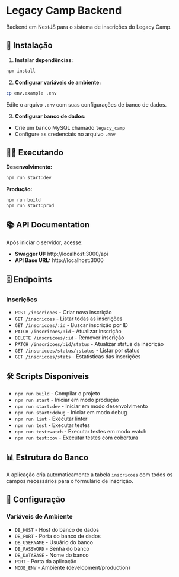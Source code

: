 # Legacy Camp Backend

Backend em NestJS para o sistema de inscrições do Legacy Camp.

## 🚀 Instalação

1. **Instalar dependências:**
```bash
npm install
```

2. **Configurar variáveis de ambiente:**
```bash
cp env.example .env
```

Edite o arquivo `.env` com suas configurações de banco de dados.

3. **Configurar banco de dados:**
- Crie um banco MySQL chamado `legacy_camp`
- Configure as credenciais no arquivo `.env`

## 🏃‍♂️ Executando

**Desenvolvimento:**
```bash
npm run start:dev
```

**Produção:**
```bash
npm run build
npm run start:prod
```

## 📚 API Documentation

Após iniciar o servidor, acesse:
- **Swagger UI:** http://localhost:3000/api
- **API Base URL:** http://localhost:3000

## 🗄️ Endpoints

### Inscrições
- `POST /inscricoes` - Criar nova inscrição
- `GET /inscricoes` - Listar todas as inscrições
- `GET /inscricoes/:id` - Buscar inscrição por ID
- `PATCH /inscricoes/:id` - Atualizar inscrição
- `DELETE /inscricoes/:id` - Remover inscrição
- `PATCH /inscricoes/:id/status` - Atualizar status da inscrição
- `GET /inscricoes/status/:status` - Listar por status
- `GET /inscricoes/stats` - Estatísticas das inscrições

## 🛠️ Scripts Disponíveis

- `npm run build` - Compilar o projeto
- `npm run start` - Iniciar em modo produção
- `npm run start:dev` - Iniciar em modo desenvolvimento
- `npm run start:debug` - Iniciar em modo debug
- `npm run lint` - Executar linter
- `npm run test` - Executar testes
- `npm run test:watch` - Executar testes em modo watch
- `npm run test:cov` - Executar testes com cobertura

## 📊 Estrutura do Banco

A aplicação cria automaticamente a tabela `inscricoes` com todos os campos necessários para o formulário de inscrição.

## 🔧 Configuração

### Variáveis de Ambiente

- `DB_HOST` - Host do banco de dados
- `DB_PORT` - Porta do banco de dados
- `DB_USERNAME` - Usuário do banco
- `DB_PASSWORD` - Senha do banco
- `DB_DATABASE` - Nome do banco
- `PORT` - Porta da aplicação
- `NODE_ENV` - Ambiente (development/production) 